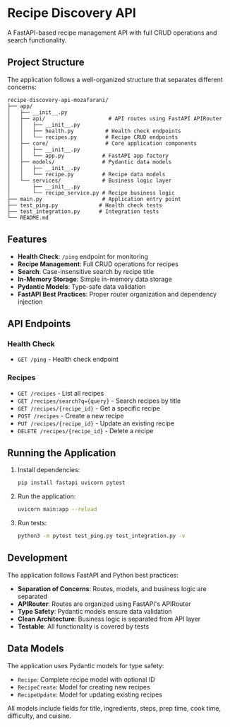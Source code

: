 # Recipe Discovery API

A FastAPI-based recipe management API with full CRUD operations and search functionality.

## Project Structure

The application follows a well-organized structure that separates different concerns:

```
recipe-discovery-api-mozafarani/
├── app/
│   ├── __init__.py
│   ├── api/                    # API routes using FastAPI APIRouter
│   │   ├── __init__.py
│   │   ├── health.py          # Health check endpoints
│   │   └── recipes.py         # Recipe CRUD endpoints
│   ├── core/                  # Core application components
│   │   ├── __init__.py
│   │   └── app.py            # FastAPI app factory
│   ├── models/               # Pydantic data models
│   │   ├── __init__.py
│   │   └── recipe.py         # Recipe data models
│   └── services/             # Business logic layer
│       ├── __init__.py
│       └── recipe_service.py # Recipe business logic
├── main.py                   # Application entry point
├── test_ping.py             # Health check tests
├── test_integration.py      # Integration tests
└── README.md
```

## Features

- **Health Check**: `/ping` endpoint for monitoring
- **Recipe Management**: Full CRUD operations for recipes
- **Search**: Case-insensitive search by recipe title
- **In-Memory Storage**: Simple in-memory data storage
- **Pydantic Models**: Type-safe data validation
- **FastAPI Best Practices**: Proper router organization and dependency injection

## API Endpoints

### Health Check
- `GET /ping` - Health check endpoint

### Recipes
- `GET /recipes` - List all recipes
- `GET /recipes/search?q={query}` - Search recipes by title
- `GET /recipes/{recipe_id}` - Get a specific recipe
- `POST /recipes` - Create a new recipe
- `PUT /recipes/{recipe_id}` - Update an existing recipe
- `DELETE /recipes/{recipe_id}` - Delete a recipe

## Running the Application

1. Install dependencies:
   ```bash
   pip install fastapi uvicorn pytest
   ```

2. Run the application:
   ```bash
   uvicorn main:app --reload
   ```

3. Run tests:
   ```bash
   python3 -m pytest test_ping.py test_integration.py -v
   ```

## Development

The application follows FastAPI and Python best practices:

- **Separation of Concerns**: Routes, models, and business logic are separated
- **APIRouter**: Routes are organized using FastAPI's APIRouter
- **Type Safety**: Pydantic models ensure data validation
- **Clean Architecture**: Business logic is separated from API layer
- **Testable**: All functionality is covered by tests

## Data Models

The application uses Pydantic models for type safety:

- `Recipe`: Complete recipe model with optional ID
- `RecipeCreate`: Model for creating new recipes
- `RecipeUpdate`: Model for updating existing recipes

All models include fields for title, ingredients, steps, prep time, cook time, difficulty, and cuisine.
